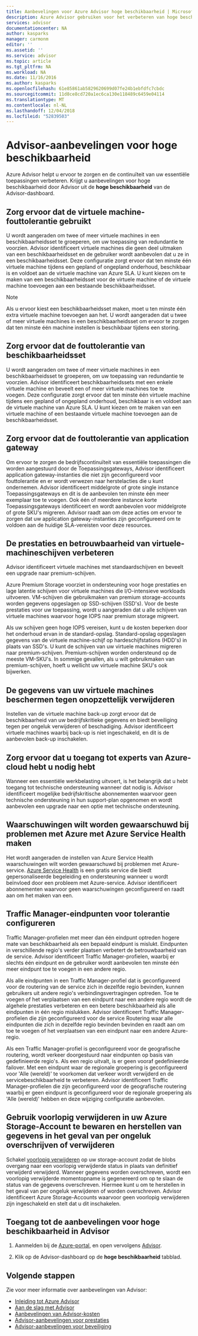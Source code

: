 ```yaml
---
title: Aanbevelingen voor Azure Advisor hoge beschikbaarheid | Microsoft Docs
description: Azure Advisor gebruiken voor het verbeteren van hoge beschikbaarheid van uw Azure-implementaties.
services: advisor
documentationcenter: NA
author: kasparks
manager: carmonm
editor: ''
ms.assetid: ''
ms.service: advisor
ms.topic: article
ms.tgt_pltfrm: NA
ms.workload: NA
ms.date: 11/16/2016
ms.author: kasparks
ms.openlocfilehash: 61e85861ab5829620699d07fe24b1ebfdfc7cbdc
ms.sourcegitcommit: 11d8ce8cd720a1ec6ca130e118489c6459e04114
ms.translationtype: MT
ms.contentlocale: nl-NL
ms.lasthandoff: 12/04/2018
ms.locfileid: "52839503"
---
```

# <a name="advisor-high-availability-recommendations"></a>Advisor-aanbevelingen voor hoge beschikbaarheid

Azure Advisor helpt u ervoor te zorgen en de continuïteit van uw essentiële toepassingen verbeteren. Krijgt u aanbevelingen voor hoge beschikbaarheid door Advisor uit de **hoge beschikbaarheid** van de Advisor-dashboard.

## <a name="ensure-virtual-machine-fault-tolerance"></a>Zorg ervoor dat de virtuele machine-fouttolerantie gebruikt

U wordt aangeraden om twee of meer virtuele machines in een beschikbaarheidsset te groeperen, om uw toepassing van redundantie te voorzien. Advisor identificeert virtuele machines die geen deel uitmaken van een beschikbaarheidsset en de gebruiker wordt aanbevolen dat u ze in een beschikbaarheidsset. Deze configuratie zorgt ervoor dat ten minste één virtuele machine tijdens een gepland of ongepland onderhoud, beschikbaar is en voldoet aan de virtuele machine van Azure SLA. U kunt kiezen om te maken van een beschikbaarheidsset voor de virtuele machine of de virtuele machine toevoegen aan een bestaande beschikbaarheidsset.

> [!NOTE]
> Als u ervoor kiest een beschikbaarheidsset maken, moet u ten minste één extra virtuele machine toevoegen aan het. U wordt aangeraden dat u twee of meer virtuele machines in een beschikbaarheidsset om ervoor te zorgen dat ten minste één machine instellen is beschikbaar tijdens een storing.

## <a name="ensure-availability-set-fault-tolerance"></a>Zorg ervoor dat de fouttolerantie van beschikbaarheidsset 

U wordt aangeraden om twee of meer virtuele machines in een beschikbaarheidsset te groeperen, om uw toepassing van redundantie te voorzien. Advisor identificeert beschikbaarheidssets met een enkele virtuele machine en beveelt een of meer virtuele machines toe te voegen. Deze configuratie zorgt ervoor dat ten minste één virtuele machine tijdens een gepland of ongepland onderhoud, beschikbaar is en voldoet aan de virtuele machine van Azure SLA. U kunt kiezen om te maken van een virtuele machine of een bestaande virtuele machine toevoegen aan de beschikbaarheidsset.  

## <a name="ensure-application-gateway-fault-tolerance"></a>Zorg ervoor dat de fouttolerantie van application gateway
Om ervoor te zorgen de bedrijfscontinuïteit van essentiële toepassingen die worden aangestuurd door de Toepassingsgateways, Advisor identificeert application gateway-instanties die niet zijn geconfigureerd voor fouttolerantie en er wordt verwezen naar herstelacties die u kunt ondernemen. Advisor identificeert middelgrote of grote single instance Toepassingsgateways en dit is de aanbevolen ten minste één meer exemplaar toe te voegen. Ook één of meerdere instance korte Toepassingsgateways identificeert en wordt aanbevolen voor middelgrote of grote SKU's migreren. Advisor raadt aan om deze acties om ervoor te zorgen dat uw application gateway-instanties zijn geconfigureerd om te voldoen aan de huidige SLA-vereisten voor deze resources.

## <a name="improve-the-performance-and-reliability-of-virtual-machine-disks"></a>De prestaties en betrouwbaarheid van virtuele-machineschijven verbeteren

Advisor identificeert virtuele machines met standaardschijven en beveelt een upgrade naar premium-schijven.
 
Azure Premium Storage voorziet in ondersteuning voor hoge prestaties en lage latentie schijven voor virtuele machines die I/O-intensieve workloads uitvoeren. VM-schijven die gebruikmaken van premium storage-accounts worden gegevens opgeslagen op SSD-schijven (SSD's). Voor de beste prestaties voor uw toepassing, wordt u aangeraden dat u alle schijven van virtuele machines waarvoor hoge IOPS naar premium storage migreert. 

Als uw schijven geen hoge IOPS vereisen, kunt u de kosten beperken door het onderhoud ervan in de standard-opslag. Standard-opslag opgeslagen gegevens van de virtuele machine-schijf op hardeschijfstations (HDD's) in plaats van SSD's. U kunt de schijven van uw virtuele machines migreren naar premium-schijven. Premium-schijven worden ondersteund op de meeste VM-SKU's. In sommige gevallen, als u wilt gebruikmaken van premium-schijven, hoeft u wellicht uw virtuele machine SKU's ook bijwerken.

## <a name="protect-your-virtual-machine-data-from-accidental-deletion"></a>De gegevens van uw virtuele machines beschermen tegen onopzettelijk verwijderen

Instellen van de virtuele machine back-up zorgt ervoor dat de beschikbaarheid van uw bedrijfskritieke gegevens en biedt beveiliging tegen per ongeluk verwijderen of beschadiging.  Advisor identificeert virtuele machines waarbij back-up is niet ingeschakeld, en dit is de aanbevolen back-up inschakelen. 

## <a name="ensure-you-have-access-to-azure-cloud-experts-when-you-need-it"></a>Zorg ervoor dat u toegang tot experts van Azure-cloud hebt u nodig hebt

Wanneer een essentiële werkbelasting uitvoert, is het belangrijk dat u hebt toegang tot technische ondersteuning wanneer dat nodig is. Advisor identificeert mogelijke bedrijfskritische abonnementen waarvoor geen technische ondersteuning in hun support-plan opgenomen en wordt aanbevolen een upgrade naar een optie met technische ondersteuning.

## <a name="create-azure-service-health-alerts-to-be-notified-when-azure-issues-affect-you"></a>Waarschuwingen wilt worden gewaarschuwd bij problemen met Azure met Azure Service Health maken

Het wordt aangeraden de instellen van Azure Service Health waarschuwingen wilt worden gewaarschuwd bij problemen met Azure-service. [Azure Service Health](https://azure.microsoft.com/features/service-health/) is een gratis service die biedt gepersonaliseerde begeleiding en ondersteuning wanneer u wordt beïnvloed door een probleem met Azure-service. Advisor identificeert abonnementen waarvoor geen waarschuwingen geconfigureerd en raadt aan om het maken van een.

## <a name="configure-traffic-manager-endpoints-for-resiliency"></a>Traffic Manager-eindpunten voor tolerantie configureren

Traffic Manager-profielen met meer dan één eindpunt optreden hogere mate van beschikbaarheid als een bepaald eindpunt is mislukt. Eindpunten in verschillende regio's verder plaatsen verbetert de betrouwbaarheid van de service. Advisor identificeert Traffic Manager-profielen, waarbij er slechts één eindpunt en de gebruiker wordt aanbevolen ten minste één meer eindpunt toe te voegen in een andere regio.

Als alle eindpunten in een Traffic Manager-profiel dat is geconfigureerd voor de routering van de service zich in dezelfde regio bevinden, kunnen gebruikers uit andere regio's verbindingsvertragingen optreden. Toe te voegen of het verplaatsen van een eindpunt naar een andere regio wordt de algehele prestaties verbeteren en een betere beschikbaarheid als alle eindpunten in één regio mislukken. Advisor identificeert Traffic Manager-profielen die zijn geconfigureerd voor de service Routering waar alle eindpunten die zich in dezelfde regio bevinden bevinden en raadt aan om toe te voegen of het verplaatsen van een eindpunt naar een andere Azure-regio.

Als een Traffic Manager-profiel is geconfigureerd voor de geografische routering, wordt verkeer doorgestuurd naar eindpunten op basis van gedefinieerde regio's. Als een regio uitvalt, is er geen vooraf gedefinieerde failover. Met een eindpunt waar de regionale groepering is geconfigureerd voor 'Alle (wereld)' te voorkomen dat verkeer wordt verwijderd en de servicebeschikbaarheid te verbeteren. Advisor identificeert Traffic Manager-profielen die zijn geconfigureerd voor de geografische routering waarbij er geen eindpunt is geconfigureerd voor de regionale groepering als 'Alle (wereld)' hebben en deze wijziging configuratie aanbevolen.

## <a name="use-soft-delete-on-your-azure-storage-account-to-save-and-recover-data-in-the-event-of-accidental-overwrite-or-deletion"></a>Gebruik voorlopig verwijderen in uw Azure Storage-Account te bewaren en herstellen van gegevens in het geval van per ongeluk overschrijven of verwijderen

Schakel [voorlopig verwijderen](https://docs.microsoft.com/azure/storage/blobs/storage-blob-soft-delete) op uw storage-account zodat de blobs overgang naar een voorlopig verwijderde status in plaats van definitief verwijderd verwijderd. Wanneer gegevens worden overschreven, wordt een voorlopig verwijderde momentopname is gegenereerd om op te slaan de status van de gegevens overschreven. Hiermee kunt u om te herstellen in het geval van per ongeluk verwijderen of worden overschreven. Advisor identificeert Azure Storage-Accounts waarvoor geen voorlopig verwijderen zijn ingeschakeld en stelt dat u dit inschakelen.

## <a name="how-to-access-high-availability-recommendations-in-advisor"></a>Toegang tot de aanbevelingen voor hoge beschikbaarheid in Advisor

1. Aanmelden bij de [Azure-portal](https://portal.azure.com), en open vervolgens [Advisor](https://aka.ms/azureadvisordashboard).

2.  Klik op de Advisor-dashboard op de **hoge beschikbaarheid** tabblad.

## <a name="next-steps"></a>Volgende stappen

Zie voor meer informatie over aanbevelingen van Advisor:
* [Inleiding tot Azure Advisor](advisor-overview.md)
* [Aan de slag met Advisor](advisor-get-started.md)
* [Aanbevelingen van Advisor-kosten](advisor-cost-recommendations.md)
* [Advisor-aanbevelingen voor prestaties](advisor-performance-recommendations.md)
* [Advisor-aanbevelingen voor beveiliging](advisor-security-recommendations.md)

